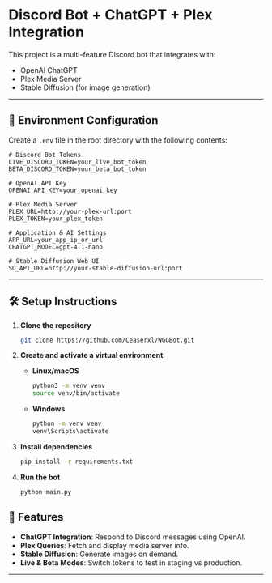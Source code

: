 # Discord Bot + ChatGPT + Plex Integration

This project is a multi-feature Discord bot that integrates with:  
- OpenAI ChatGPT  
- Plex Media Server  
- Stable Diffusion (for image generation)

---

## 🔧 Environment Configuration

Create a `.env` file in the root directory with the following contents:

```env
# Discord Bot Tokens
LIVE_DISCORD_TOKEN=your_live_bot_token
BETA_DISCORD_TOKEN=your_beta_bot_token

# OpenAI API Key
OPENAI_API_KEY=your_openai_key

# Plex Media Server
PLEX_URL=http://your-plex-url:port
PLEX_TOKEN=your_plex_token

# Application & AI Settings
APP_URL=your_app_ip_or_url
CHATGPT_MODEL=gpt-4.1-nano

# Stable Diffusion Web UI
SD_API_URL=http://your-stable-diffusion-url:port
````

---

## 🛠️ Setup Instructions

1. **Clone the repository**

   ```bash
   git clone https://github.com/Ceaserxl/WGGBot.git
   ```

2. **Create and activate a virtual environment**

   * **Linux/macOS**

     ```bash
     python3 -m venv venv
     source venv/bin/activate
     ```
   * **Windows**

     ```bash
     python -m venv venv
     venv\Scripts\activate
     ```

3. **Install dependencies**

   ```bash
   pip install -r requirements.txt
   ```

4. **Run the bot**

   ```bash
   python main.py
   ```

## 🤖 Features

* **ChatGPT Integration**: Respond to Discord messages using OpenAI.
* **Plex Queries**: Fetch and display media server info.
* **Stable Diffusion**: Generate images on demand.
* **Live & Beta Modes**: Switch tokens to test in staging vs production.

---